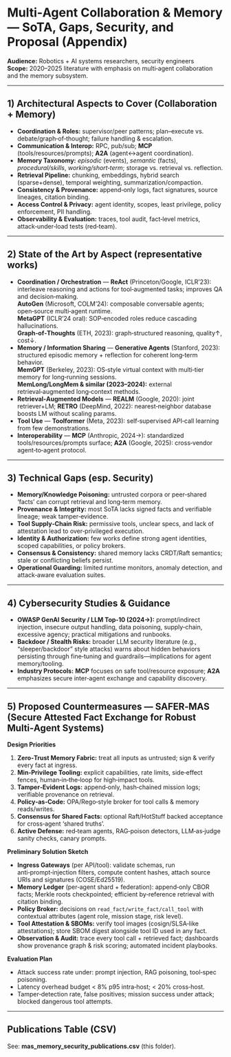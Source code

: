 
# Multi‑Agent Collaboration & Memory — SoTA, Gaps, Security, and Proposal (Appendix)

**Audience:** Robotics + AI systems researchers, security engineers  
**Scope:** 2020–2025 literature with emphasis on multi‑agent collaboration and the memory subsystem.

---

## 1) Architectural Aspects to Cover (Collaboration + Memory)
- **Coordination & Roles:** supervisor/peer patterns; plan–execute vs. debate/graph‑of‑thought; failure handling & escalation.
- **Communication & Interop:** RPC, pub/sub; **MCP** (tools/resources/prompts); **A2A** (agent↔agent coordination).
- **Memory Taxonomy:** *episodic* (events), *semantic* (facts), *procedural/skills*, *working/short‑term*; storage vs. retrieval vs. reflection.
- **Retrieval Pipeline:** chunking, embeddings, hybrid search (sparse+dense), temporal weighting, summarization/compaction.
- **Consistency & Provenance:** append‑only logs, fact signatures, source lineages, citation binding.
- **Access Control & Privacy:** agent identity, scopes, least privilege, policy enforcement, PII handling.
- **Observability & Evaluation:** traces, tool audit, fact‑level metrics, attack‑under‑load tests (red‑team).

---

## 2) State of the Art by Aspect (representative works)
- **Coordination / Orchestration** — **ReAct** (Princeton/Google, ICLR’23): interleave reasoning and actions for tool‑augmented tasks; improves QA and decision‑making.  
  **AutoGen** (Microsoft, COLM’24): composable conversable agents; open‑source multi‑agent runtime.  
  **MetaGPT** (ICLR’24 oral): SOP‑encoded roles reduce cascading hallucinations.  
  **Graph‑of‑Thoughts** (ETH, 2023): graph‑structured reasoning, quality↑, cost↓.
- **Memory / Information Sharing** — **Generative Agents** (Stanford, 2023): structured episodic memory + reflection for coherent long‑term behavior.  
  **MemGPT** (Berkeley, 2023): OS‑style virtual context with multi‑tier memory for long‑running sessions.  
  **MemLong/LongMem & similar (2023–2024):** external retrieval‑augmented long‑context methods.
- **Retrieval‑Augmented Models** — **REALM** (Google, 2020): joint retriever+LM; **RETRO** (DeepMind, 2022): nearest‑neighbor database boosts LM without scaling params.
- **Tool Use** — **Toolformer** (Meta, 2023): self‑supervised API‑call learning from few demonstrations.
- **Interoperability** — **MCP** (Anthropic, 2024→): standardized tools/resources/prompts surface; **A2A** (Google, 2025): cross‑vendor agent‑to‑agent protocol.

---

## 3) Technical Gaps (esp. Security)
- **Memory/Knowledge Poisoning:** untrusted corpora or peer‑shared ‘facts’ can corrupt retrieval and long‑term memory.
- **Provenance & Integrity:** most SoTA lacks signed facts and verifiable lineage; weak tamper‑evidence.
- **Tool Supply‑Chain Risk:** permissive tools, unclear specs, and lack of attestation lead to over‑privileged execution.
- **Identity & Authorization:** few works define strong agent identities, scoped capabilities, or policy brokers.
- **Consensus & Consistency:** shared memory lacks CRDT/Raft semantics; stale or conflicting beliefs persist.
- **Operational Guarding:** limited runtime monitors, anomaly detection, and attack‑aware evaluation suites.

---

## 4) Cybersecurity Studies & Guidance
- **OWASP GenAI Security / LLM Top‑10 (2024→):** prompt/indirect injection, insecure output handling, data poisoning, supply‑chain, excessive agency; practical mitigations and runbooks.  
- **Backdoor / Stealth Risks:** broader LLM security literature (e.g., “sleeper/backdoor” style attacks) warns about hidden behaviors persisting through fine‑tuning and guardrails—implications for agent memory/tooling.  
- **Industry Protocols:** **MCP** focuses on safe tool/resource exposure; **A2A** emphasizes secure inter‑agent exchange and capability discovery.

---

## 5) Proposed Countermeasures — **SAFER‑MAS** (Secure Attested Fact Exchange for Robust Multi‑Agent Systems)

**Design Priorities**
1. **Zero‑Trust Memory Fabric:** treat all inputs as untrusted; sign & verify every fact at ingress.  
2. **Min‑Privilege Tooling:** explicit capabilities, rate limits, side‑effect fences, human‑in‑the‑loop for high‑impact tools.  
3. **Tamper‑Evident Logs:** append‑only, hash‑chained mission logs; verifiable provenance on retrieval.  
4. **Policy‑as‑Code:** OPA/Rego‑style broker for tool calls & memory reads/writes.  
5. **Consensus for Shared Facts:** optional Raft/HotStuff backed acceptance for cross‑agent ‘shared truths’.  
6. **Active Defense:** red‑team agents, RAG‑poison detectors, LLM‑as‑judge sanity checks, canary prompts.

**Preliminary Solution Sketch**
- **Ingress Gateways** (per API/tool): validate schemas, run anti‑prompt‑injection filters, compute content hashes, attach source URIs and signatures (COSE/Ed25519).  
- **Memory Ledger** (per‑agent shard + federation): append‑only CBOR facts; Merkle roots checkpointed; efficient by‑reference retrieval with citation binding.  
- **Policy Broker:** decisions on `read_fact/write_fact/call_tool` with contextual attributes (agent role, mission stage, risk level).  
- **Tool Attestation & SBOMs:** verify tool images (cosign/SLSA‑like attestations); store SBOM digest alongside tool ID used in any fact.  
- **Observation & Audit:** trace every tool call + retrieved fact; dashboards show provenance graph & risk scoring; automated incident playbooks.

**Evaluation Plan**
- Attack success rate under: prompt injection, RAG poisoning, tool‑spec poisoning.  
- Latency overhead budget < 8% p95 intra‑host; < 20% cross‑host.  
- Tamper‑detection rate, false positives; mission success under attack; blocked dangerous tool attempts.

---

## Publications Table (CSV)
See: **mas_memory_security_publications.csv** (this folder).

